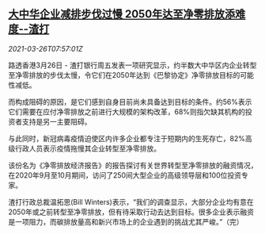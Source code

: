 <!--1616745662000-->
[大中华企业减排步伐过慢 2050年达至净零排放添难度--渣打](https://cn.reuters.com/article/greater-china-business-carbon-emission-0-idCNKBS2BI0Z2)
------

<div><i>2021-03-26T07:57:01Z</i></div><p>路透香港3月26日 - 渣打银行周五发表一项研究显示，约半数大中华区内企业转型至净零排放的步伐太慢，令它们在2050年达到《巴黎协定》净零排放目标的可能性减低。</p><p>而构成阻碍的原因，是它们感到自身目前尚未具备达到目标的条件。约56%表示它们需要在应付净零排放之前进行大规模的架构改革，68%则指欠缺其机构的投资者支持是另一主要阻碍。</p><p>与此同时，新冠病毒疫情迫使区内许多企业都专注于短期内的生死存亡，82%高级行政人员表示疫情拖慢其企业转型至净零排放。</p><p>该份名为《净零排放经济报告》的报告探讨有关世界转型至净零排放的融资情况，在2020年9月至10月期间，访问了250间大型企业的高级领导层和100位投资专家。</p><p>渣打行政总裁温拓思(Bill Winters)表示，“我们的调查显示，大部分企业均有意在2050年或之前转型至净零排放，但有待采取行动去达到目标。很多企业表示融资是一项阻力，而碳排放量高和新兴市场上的企业遇到的挑战尤其严峻。”（完）</p>
